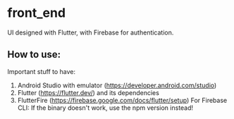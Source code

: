 # front_end

UI designed with Flutter, with Firebase for authentication.


## How to use:

Important stuff to have:
1. Android Studio with emulator (https://developer.android.com/studio)
3. Flutter (https://flutter.dev/) and its dependencies
4. FlutterFire (https://firebase.google.com/docs/flutter/setup) For Firebase CLI: If the binary doesn't work, use the npm version instead!

